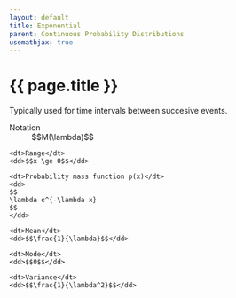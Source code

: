 ```yaml
---
layout: default
title: Exponential
parent: Continuous Probability Distributions
usemathjax: true
---
```


# {{ page.title }}

Typically used for time intervals between succesive events.

<dl>
    <dt>Notation</dt>
    <dd>$$M(\lambda)$$</dd>

    <dt>Range</dt>
    <dd>$$x \ge 0$$</dd>

    <dt>Probability mass function p(x)</dt>
    <dd>
    $$
    \lambda e^{-\lambda x}
    $$
    </dd>

    <dt>Mean</dt>
    <dd>$$\frac{1}{\lambda}$$</dd>

    <dt>Mode</dt>
    <dd>$$0$$</dd>

    <dt>Variance</dt>
    <dd>$$\frac{1}{\lambda^2}$$</dd>
</dl>